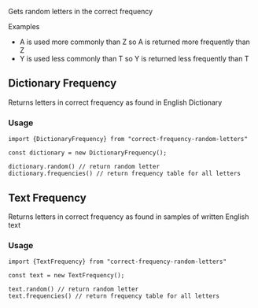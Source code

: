 Gets random letters in the correct frequency

Examples

- A is used more commonly than Z so A is returned more frequently than Z
- Y is used less commonly than T so Y is returned less frequently than T

## Dictionary Frequency

Returns letters in correct frequency as found in English Dictionary

### Usage

```
import {DictionaryFrequency} from "correct-frequency-random-letters"

const dictionary = new DictionaryFrequency();

dictionary.random() // return random letter
dictionary.frequencies() // return frequency table for all letters
```

## Text Frequency

Returns letters in correct frequency as found in samples of written English text

### Usage

```
import {TextFrequency} from "correct-frequency-random-letters"

const text = new TextFrequency();

text.random() // return random letter
text.frequencies() // return frequency table for all letters
```




